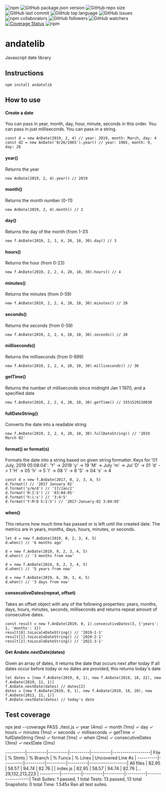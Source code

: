 ![npm](https://img.shields.io/npm/v/andatelib) ![GitHub package.json version](https://img.shields.io/github/package-json/v/anisha7/andatelib) ![GitHub repo size](https://img.shields.io/github/repo-size/anisha7/andatelib?style=plastic) ![GitHub last commit](https://img.shields.io/github/last-commit/anisha7/andatelib?style=plastic) ![GitHub top language](https://img.shields.io/github/languages/top/anisha7/andatelib) ![GitHub issues](https://img.shields.io/github/issues-raw/anisha7/andatelib) ![npm collaborators](https://img.shields.io/npm/collaborators/andatelib) ![GitHub followers](https://img.shields.io/github/followers/anisha7?style=social) ![GitHub watchers](https://img.shields.io/github/watchers/anisha7/andatelib?style=social) [![Coverage Status](https://coveralls.io/repos/github/Anisha7/andatelib/badge.svg?branch=master)](https://coveralls.io/github/Anisha7/andatelib?branch=master) ![npm](https://img.shields.io/npm/dy/andatelib)

# andatelib
 Javascript date library

## Instructions
 `npm install andatelib`

## How to use
#### Create a date
You can pass in year, month, day, hour, minute, seconds in this order.
You can pass in just milliseconds.
You can pass in a string.

```
const d = new AnDate(2019, 2, 4) // year: 2019, month: March, day: 4
const d2 = new AnDate('9/26/1965').year() // year: 1965, month: 9, day: 26
```

#### year()
Returns the year

`new AnDate(2019, 2, 4).year() // 2019`

#### month()
Returns the month number (0-11)

`new AnDate(2019, 2, 4).month() // 2`

#### day()
Returns the day of the month (from 1-31)

`new f.AnDate(2019, 2, 3, 4, 20, 10, 30).day() // 3`


#### hours()
Returns the hour (from 0-23)

`new f.AnDate(2019, 2, 2, 4, 20, 10, 30).hours() // 4`


#### minutes()
Returns the minutes (from 0-59)

`new f.AnDate(2019, 2, 2, 4, 20, 10, 30).minutes() // 20`

#### seconds()
Returns the seconds (from 0-59)

`new f.AnDate(2019, 2, 2, 4, 20, 10, 30).seconds() // 10`

#### milliseconds()
Returns the milliseconds (from 0-999)

`new f.AnDate(2019, 2, 2, 4, 20, 10, 30).milliseconds() // 30`

#### getTime()
Returns the number of milliseconds since midnight Jan 1 1970, and a specified date

`new f.AnDate(2019, 2, 2, 4, 20, 10, 30).getTime() // 1551529210030`

#### fullDateString()
Converts the date into a readable string

`new f.AnDate(2019, 2, 2, 4, 20, 10, 30).fullDateString() // '2019 March 02'`

#### format() or format(s)
Formats the date into a string based on given string formatter.
Keys for '01 July, 2019 05:08:04':
'Y' -> 2019
'y' -> 19
'M' -> July
'm' -> Jul
'D' -> 01
'd' -> 1
'H' -> 05
'h' -> 5
'I' -> 08
'i' -> 8
'S' -> 04
's' -> 4

```
const d = new f.AnDate(2017, 0, 2, 3, 4, 5)
d.format() // '2017 January 02'
d.format('y/m/d') // '17/Jan/2'
d.format('H:I:S') // '03:04:05'
d.format('h:i:s') // '3:4:5'
d.format('Y-M-D h:I:S') // '2017-January-02 3:04:05'
```

#### when()
This returns how much time has passed or is left until the created date.
The metrics are in years, months, days, hours, minutes, or seconds.

```
let d = new f.AnDate(2019, 0, 2, 3, 4, 5)
d.when() // '6 months ago'

d = new f.AnDate(2019, 9, 2, 3, 4, 5)
d.when() // '3 months from now'

d = new f.AnDate(2024, 9, 2, 3, 4, 5)
d.when() // '5 years from now'

d = new f.AnDate(2019, 6, 30, 3, 4, 5)
d.when() // '3 days from now'
```

#### consecutiveDates(repeat, offset)
Takes an offset object with any of the following properties: years, months, days, hours, minutes, seconds, milliseconds and returns repeat amount of consecutive dates.
  
```
const result = new f.AnDate(2019, 0, 1).consecutiveDates(3, {'years': 1, 'months': 1})
result[0].toLocaleDateString() // '2019-1-1'
result[1].toLocaleDateString() // '2020-2-1'
result[2].toLocaleDateString() // '2021-3-1'
```

#### Get Andate.nextDate(dates)
Given an array of dates, it returns the date that occurs next after today 
If all dates occur before today or no dates are provided, this returns today's date

```
let dates = [new f.AnDate(2019, 0, 1), new f.AnDate(2019, 10, 22), new f.AnDate(2019, 11, 1)]
f.AnDate.nextDate(dates) // dates[2]
dates = [new f.AnDate(2019, 0, 1), new f.AnDate(2019, 10, 20), new f.AnDate(2012, 11, 1)]
f.AnDate.nextDate(dates) // today's date
```

## Test coverage
npx jest --coverage
 PASS  ./test.js
  ✓ year (4ms)
  ✓ month (1ms)
  ✓ day
  ✓ hours
  ✓ minutes (1ms)
  ✓ seconds
  ✓ milliseconds
  ✓ getTime
  ✓ fullDateString (1ms)
  ✓ format (1ms)
  ✓ when (2ms)
  ✓ consecutiveDates (3ms)
  ✓ nextDate (2ms)

----------|----------|----------|----------|----------|-------------------|
File      |  % Stmts | % Branch |  % Funcs |  % Lines | Uncovered Line #s |
----------|----------|----------|----------|----------|-------------------|
All files |    82.95 |    58.57 |    94.74 |    82.76 |                   |
 index.js |    82.95 |    58.57 |    94.74 |    82.76 |... 29,132,213,223 |
----------|----------|----------|----------|----------|-------------------|
Test Suites: 1 passed, 1 total
Tests:       13 passed, 13 total
Snapshots:   0 total
Time:        1.545s
Ran all test suites.